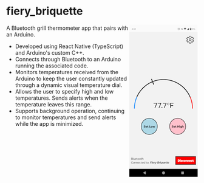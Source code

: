 # fiery_briquette

<img align="right" alt="Demo screenshot" src="demo-screenshot.png">

A Bluetooth grill thermometer app that pairs with an Arduino.

- Developed using React Native (TypeScript) and Arduino's custom C++.
- Connects through Bluetooth to an Arduino running the associated code.
- Monitors temperatures received from the Arduino to keep the user constantly updated through a dynamic visual temperature dial.
- Allows the user to specify high and low temperatures. Sends alerts when the temperature leaves this range.
- Supports background operation, continuing to monitor temperatures and send alerts while the app is minimized.
